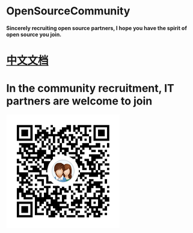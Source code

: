 # OpenSourceCommunity
#### Sincerely recruiting open source partners, I hope you have the spirit of open source you join.

# [中文文档](https://github.com/zhangzhichaolove/OpenSourceCommunity/blob/master/README.md)

# In the community recruitment, IT partners are welcome to join
![OpenSourceCommunity](https://github.com/zhangzhichaolove/OpenSourceCommunity/blob/master/explain/GroupCode.png)

